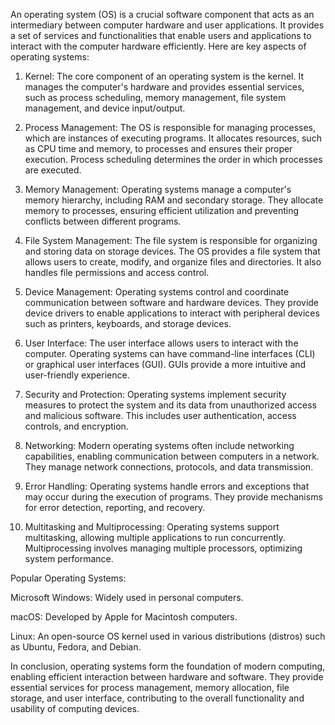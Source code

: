 An operating system (OS) is a crucial software component that acts as an intermediary between computer hardware and user applications. It provides a set of services and functionalities that enable users and applications to interact with the computer hardware efficiently. Here are key aspects of operating systems:

1. Kernel:
The core component of an operating system is the kernel. It manages the computer's hardware and provides essential services, such as process scheduling, memory management, file system management, and device input/output.

2. Process Management:
The OS is responsible for managing processes, which are instances of executing programs. It allocates resources, such as CPU time and memory, to processes and ensures their proper execution. Process scheduling determines the order in which processes are executed.

3. Memory Management:
Operating systems manage a computer's memory hierarchy, including RAM and secondary storage. They allocate memory to processes, ensuring efficient utilization and preventing conflicts between different programs.

4. File System Management:
The file system is responsible for organizing and storing data on storage devices. The OS provides a file system that allows users to create, modify, and organize files and directories. It also handles file permissions and access control.

5. Device Management:
Operating systems control and coordinate communication between software and hardware devices. They provide device drivers to enable applications to interact with peripheral devices such as printers, keyboards, and storage devices.

6. User Interface:
The user interface allows users to interact with the computer. Operating systems can have command-line interfaces (CLI) or graphical user interfaces (GUI). GUIs provide a more intuitive and user-friendly experience.

7. Security and Protection:
Operating systems implement security measures to protect the system and its data from unauthorized access and malicious software. This includes user authentication, access controls, and encryption.

8. Networking:
Modern operating systems often include networking capabilities, enabling communication between computers in a network. They manage network connections, protocols, and data transmission.

9. Error Handling:
Operating systems handle errors and exceptions that may occur during the execution of programs. They provide mechanisms for error detection, reporting, and recovery.

10. Multitasking and Multiprocessing:
Operating systems support multitasking, allowing multiple applications to run concurrently. Multiprocessing involves managing multiple processors, optimizing system performance.


Popular Operating Systems:

Microsoft Windows: Widely used in personal computers.

macOS: Developed by Apple for Macintosh computers.

Linux: An open-source OS kernel used in various distributions (distros) such as Ubuntu, Fedora, and Debian.


In conclusion, operating systems form the foundation of modern computing, enabling efficient interaction between hardware and software. They provide essential services for process management, memory allocation, file storage, and user interface, contributing to the overall functionality and usability of computing devices.
